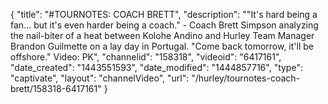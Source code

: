 {
    "title": "#TOURNOTES: COACH BRETT",
    "description": "\"It's hard being a fan... but it's even harder being a coach.\" - Coach Brett Simpson analyzing the nail-biter of a heat between Kolohe Andino and Hurley Team Manager Brandon Guilmette on a lay day in Portugal. \"Come back tomorrow, it'll be offshore.\" Video: PK",
    "channelid": "158318",
    "videoid": "6417161",
    "date_created": "1443551593",
    "date_modified": "1444857716",
    "type": "captivate",
    "layout": "channelVideo",
    "url": "\/hurley\/tournotes-coach-brett\/158318-6417161"
}